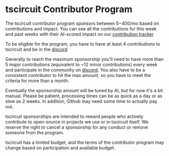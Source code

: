 # tscircuit Contributor Program

The tscircuit contributor program sponsors between $5-$400/mo based
on contributions and impact. You can see all the contributions for
this week and past weeks with their AI-scored impact on our
[contribution tracker](https://github.com/tscircuit/contribution-tracker)

To be eligible for the program, you have to have at least 4 contributions
to tscircuit and be in the [discord](https://tscircuit.com/join)

Generally to reach the maximum sponsorship you'll need to have
more than 5 major contributions (equivalent to ~12 minor contributions)
every week and participate in the community on [discord](https://tscircuit.com/join).
You also have to be a consistent contributor to hit the max amount, so
you have to meet the criteria for more than a month.

Eventually the sponsorship amount will be tuned by AI, but for now
it's a bit manual. Please be patient, processing times can be as
quick as a day or as slow as 2 weeks. In addition, Github may need
some time to actually pay out.

tscircuit sponsorships are intended to reward people who actively contribute
to open-source in projects we use or in tscircuit itself. We reserve the right
to cancel a sponsorship for any conduct or remove someone from the program.

tscircuit has a limited budget, and the terms of the contributor program may
change based on participation and available budget.
